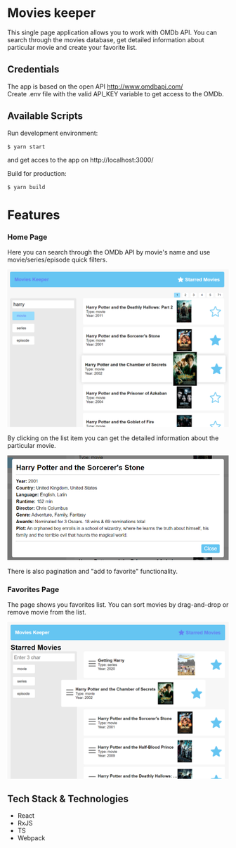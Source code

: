 # Movies keeper

This single page application allows you to work with OMDb API. You can search through the movies database, get detailed information about particular movie and create your favorite list.

## Credentials

The app is based on the open API http://www.omdbapi.com/  
Create .env file with the valid API_KEY variable to get access to the OMDb.

## Available Scripts

Run development environment:

```
$ yarn start
```

and get acces to the app on http://localhost:3000/

Build for production:

```
$ yarn build
```

# Features

### Home Page

Here you can search through the OMDb API by movie's name and use movie/series/episode quick filters.

![](images/home-page.png)

By clicking on the list item you can get the detailed information about the particular movie.

![](images/movie-details.png)

There is also pagination and "add to favorite" functionality.

### Favorites Page

The page shows you favorites list. You can sort movies by drag-and-drop or remove movie from the list.

![](images/favorites.png)

## Tech Stack & Technologies

- React
- RxJS
- TS
- Webpack
